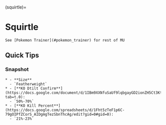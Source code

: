 (squirtle)=
# Squirtle

```{note}
See [Pokemon Trainer](#pokemon_trainer) for rest of MU
```

## Quick Tips

### Snapshot

```{list-table}
* - **Size**
  - `Featherweight`
* - [**KO Dtilt Confirm**](https://docs.google.com/document/d/1IBm9XXNfuSaUf9lqbgayGD2ionZH5Ct3KtDLZrCOnok/edit?tab=t.0): 
  - `50%-70%`
* - [**KO Kill Percent**](https://docs.google.com/spreadsheets/d/1Fht5zTeF1p6C-79gOIPfZCorS_AIDgmgTezSbnThcAg/edit?gid=0#gid=0): 
  - `21%-23%`
```